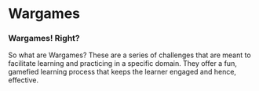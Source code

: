 # Wargames

### Wargames! Right?

So what are Wargames? These are a series of challenges that are meant to facilitate learning and practicing in a specific domain. They offer a fun, gamefied learning process that keeps the learner engaged and hence, effective.
